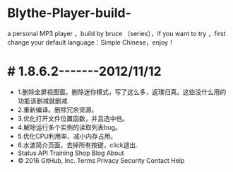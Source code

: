# Blythe-Player-build-
 a personal MP3 player ，build by bruce （series），if you want to try ，first change your default language：Simple Chinese，enjoy！

# # 1.8.6.2-------2012/11/12

- 1.删除全屏视图窗。删除迷你模式，写了这么多，返璞归真。这些没什么用的功能该删减就删减.
- 2.重新编译。删除冗余资源。
- 3.优化打开文件位置函数，并且选中他。
- 4.解除运行多个实例的读取列表bug。
- 5.优化CPU利用率、减小内存占用。
- 6.水波简介页面，去掉所有按键，click退出.
- Status API Training Shop Blog About
- © 2016 GitHub, Inc. Terms Privacy Security Contact Help
